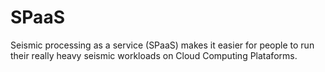 # SPaaS

Seismic processing as a service (SPaaS) makes it easier for people to run their really heavy seismic workloads on Cloud Computing Plataforms.
